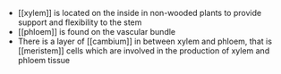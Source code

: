 + [[xylem]] is located on the inside in non-wooded plants to provide support and flexibility to the stem
+ [[phloem]] is found on the vascular bundle
+ There is a layer of [[cambium]] in between xylem and phloem, that is [[meristem]] cells which are involved in the production of xylem and phloem tissue